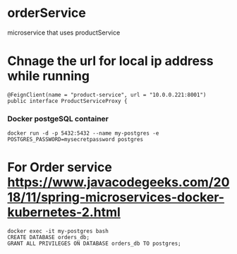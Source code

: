 # orderService
microservice that uses productService 

# Chnage the url for local ip address while running

```
@FeignClient(name = "product-service", url = "10.0.0.221:8001")
public interface ProductServiceProxy {
```

### Docker postgeSQL container 

```docker run -d -p 5432:5432 --name my-postgres -e POSTGRES_PASSWORD=mysecretpassword postgres```

# For Order service https://www.javacodegeeks.com/2018/11/spring-microservices-docker-kubernetes-2.html


```
docker exec -it my-postgres bash
CREATE DATABASE orders_db;
GRANT ALL PRIVILEGES ON DATABASE orders_db TO postgres;
```
